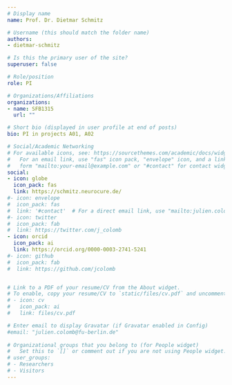 ```yaml
---
# Display name
name: Prof. Dr. Dietmar Schmitz

# Username (this should match the folder name)
authors:
- dietmar-schmitz

# Is this the primary user of the site?
superuser: false

# Role/position
role: PI

# Organizations/Affiliations
organizations:
- name: SFB1315
  url: ""

# Short bio (displayed in user profile at end of posts)
bio: PI in projects A01, A02

# Social/Academic Networking
# For available icons, see: https://sourcethemes.com/academic/docs/widgets/#icons
#   For an email link, use "fas" icon pack, "envelope" icon, and a link in the
#   form "mailto:your-email@example.com" or "#contact" for contact widget.
social:
- icon: globe
  icon_pack: fas
  link: https://schmitz.neurocure.de/
#- icon: envelope
#  icon_pack: fas
#  link: '#contact'  # For a direct email link, use "mailto:julien.colomb@fu-berlin.de".
#- icon: twitter
#  icon_pack: fab
#  link: https://twitter.com/j_colomb
- icon: orcid
  icon_pack: ai
  link: https://orcid.org/0000-0003-2741-5241
#- icon: github
#  icon_pack: fab
#  link: https://github.com/jcolomb


# Link to a PDF of your resume/CV from the About widget.
# To enable, copy your resume/CV to `static/files/cv.pdf` and uncomment the lines below.  
# - icon: cv
#   icon_pack: ai
#   link: files/cv.pdf

# Enter email to display Gravatar (if Gravatar enabled in Config)
#email: "julien.colomb@fu-berlin.de"
  
# Organizational groups that you belong to (for People widget)
#   Set this to `[]` or comment out if you are not using People widget.  
# user_groups:
# - Researchers
# - Visitors
---
```


